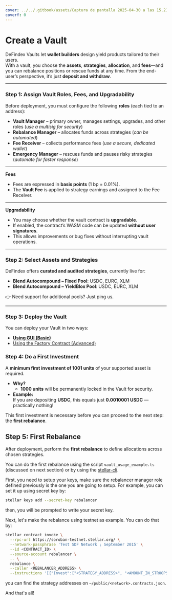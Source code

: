 ```yaml
---
cover: ../../.gitbook/assets/Captura de pantalla 2025-04-30 a las 15.21.10.png
coverY: 0
---
```


# Create a Vault

DeFindex Vaults let **wallet builders** design yield products tailored to their users.\
With a vault, you choose the **assets**, **strategies**, **allocation**, and **fees**—and you can rebalance positions or rescue funds at any time. From the end-user’s perspective, it’s just **deposit and withdraw**.

***

####

### Step 1: Assign Vault Roles, Fees, and Upgradability

Before deployment, you must configure the following **roles** (each tied to an address):

* **Vault Manager** – primary owner, manages settings, upgrades, and other roles (_use a multisig for security_)
* **Rebalance Manager** – allocates funds across strategies (_can be automated_)
* **Fee Receiver** – collects performance fees (_use a secure, dedicated wallet_)
* **Emergency Manager** – rescues funds and pauses risky strategies (_automate for faster response_)

***

**Fees**

* Fees are expressed in **basis points** (1 bp = 0.01%).
* The **Vault Fee** is applied to strategy earnings and assigned to the Fee Receiver.

***

**Upgradability**

* You may choose whether the vault contract is **upgradable**.
* If enabled, the contract’s WASM code can be updated **without user signatures**.
* This allows improvements or bug fixes without interrupting vault operations.

***

### Step 2: Select Assets and Strategies

DeFindex offers **curated and audited strategies**, currently live for:

* **Blend Autocompound – Fixed Pool**: USDC, EURC, XLM
* **Blend Autocompound – YieldBlox Pool**: USDC, EURC, XLM

👉 Need support for additional pools? Just ping us.

***

### Step 3: Deploy the Vault

You can deploy your Vault in two ways:

* [**Using GUI (Basic)**](using-gui-basic.md)
* [Using the Factory Contract (Advanced)](using-the-factory-advanced.md)

### Step 4: Do a First Investment&#x20;

A **minimum first investment of 1001 units** of your supported asset is required.

* **Why?**
  * **1000 units** will be permanently locked in the Vault for security.
* **Example:**\
  If you are depositing **USDC**, this equals just **0.0010001 USDC** — practically nothing!

This first investment is necessary before you can proceed to the next step: the **first rebalance**.

## Step 5: First Rebalance

After deployment, perform the **first rebalance** to define allocations across chosen strategies.



You can do the first rebalance using the script `vault_usage_example.ts` (discussed on next section) or by using the [stellar-cli](https://developers.stellar.org/docs/build/guides/cli).

First, you need to setup your keys, make sure the rebalancer manager role defined previously is the one you are going to setup. For example, you can set it up using secret key by:

```bash
stellar keys add --secret-key rebalancer
```

then, you will be prompted to write your secret key.

Next, let's make the rebalance using testnet as example. You can do that by:

```bash
stellar contract invoke \
  --rpc-url https://soroban-testnet.stellar.org/ \
  --network-passphrase 'Test SDF Network ; September 2015' \
  --id <CONTRACT_ID> \
  --source-account rebalancer \
  -- \
  rebalance \
  --caller <REBALANCER_ADDRESS> \
  --instructions '[{"Invest":["<STRATEGY_ADDRESS>", "<AMOUNT_IN_STROOPS>"]}]'
```

you can find the strategy addresses on `~/public/<network>.contracts.json`.

And that's all!
